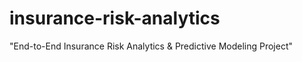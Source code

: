 # insurance-risk-analytics
 "End-to-End Insurance Risk Analytics &amp; Predictive Modeling Project"
